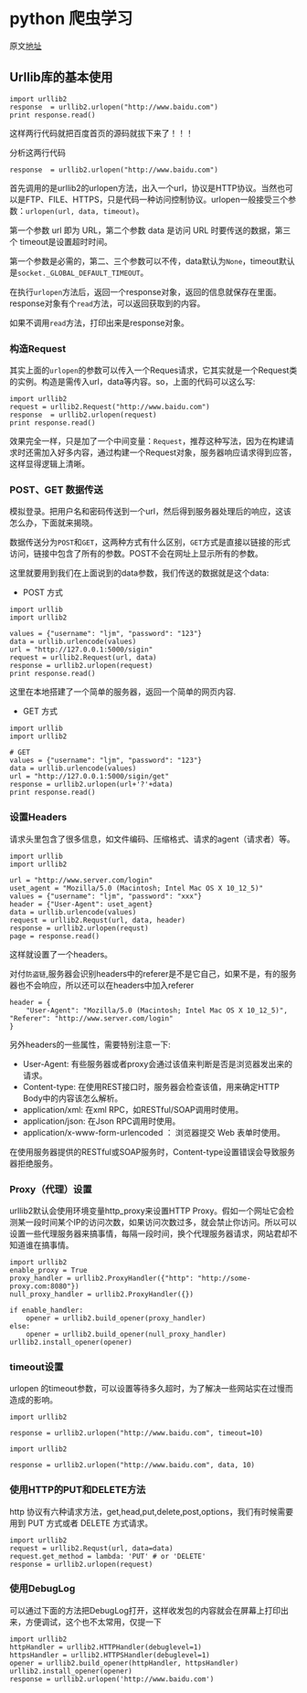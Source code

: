 # python 爬虫学习
原文[地址](http://wiki.jikexueyuan.com/project/python-crawler-guide/understand-the-basic.html)

## Urllib库的基本使用

```
import urllib2
response  = urllib2.urlopen("http://www.baidu.com")
print response.read()
```
这样两行代码就把百度首页的源码就拔下来了！！！

分析这两行代码

```
response  = urllib2.urlopen("http://www.baidu.com")
```
首先调用的是urllib2的urlopen方法，出入一个url，协议是HTTP协议。当然也可以是FTP、FILE、HTTPS，只是代码一种访问控制协议。urlopen一般接受三个参数：`urlopen(url, data, timeout)`。

第一个参数 url 即为 URL，第二个参数 data 是访问 URL 时要传送的数据，第三个 timeout是设置超时时间。

第一个参数是必需的，第二、三个参数可以不传，data默认为`None`，timeout默认是`socket._GLOBAL_DEFAULT_TIMEOUT`。

在执行`urlopen`方法后，返回一个response对象，返回的信息就保存在里面。response对象有个`read`方法，可以返回获取到的内容。

如果不调用`read`方法，打印出来是response对象。

### 构造Request

其实上面的`urlopen`的参数可以传入一个Reques请求，它其实就是一个Request类的实例。构造是需传入url，data等内容。so，上面的代码可以这么写:

```
import urllib2
request = urllib2.Request("http://www.baidu.com")
response  = urllib2.urlopen(request)
print response.read()
```
效果完全一样，只是加了一个中间变量：`Request`，推荐这种写法，因为在构建请求时还需加入好多内容，通过构建一个Request对象，服务器响应请求得到应答，这样显得逻辑上清晰。

### POST、GET 数据传送

模拟登录。把用户名和密码传送到一个url，然后得到服务器处理后的响应，这该怎么办，下面就来揭晓。

数据传送分为`POST`和`GET`，这两种方式有什么区别，`GET`方式是直接以链接的形式访问，链接中包含了所有的参数。POST不会在网址上显示所有的参数。

这里就要用到我们在上面说到的data参数，我们传送的数据就是这个data:
- POST 方式

```
import urllib
import urllib2

values = {"username": "ljm", "password": "123"}
data = urllib.urlencode(values)
url = "http://127.0.0.1:5000/sigin"
request = urllib2.Request(url, data)
response = urllib2.urlopen(request)
print response.read()
```

这里在本地搭建了一个简单的服务器，返回一个简单的网页内容.

- GET 方式

```
import urllib
import urllib2

# GET
values = {"username": "ljm", "password": "123"}
data = urllib.urlencode(values)
url = "http://127.0.0.1:5000/sigin/get"
response = urllib2.urlopen(url+'?'+data)
print response.read()
```

### 设置Headers

请求头里包含了很多信息，如文件编码、压缩格式、请求的agent（请求者）等。

```
import urllib
import urllib2

url = "http://www.server.com/login"
uset_agent = "Mozilla/5.0 (Macintosh; Intel Mac OS X 10_12_5)"
values = {"username": "ljm", "password": "xxx"}
header = {"User-Agent": uset_agent}
data = urllib.urlencode(values)
request = urllib2.Requst(url, data, header)
response = urllib2.urlopen(requst)
page = response.read()

```
这样就设置了一个headers。

对付`防盗链`,服务器会识别headers中的referer是不是它自己，如果不是，有的服务器也不会响应，所以还可以在headers中加入referer

```
header = {
    "User-Agent": "Mozilla/5.0 (Macintosh; Intel Mac OS X 10_12_5)", "Referer": "http://www.server.com/login"
}
```

另外headers的一些属性，需要特别注意一下:

- User-Agent: 有些服务器或者proxy会通过该值来判断是否是浏览器发出来的请求。
- Content-type: 在使用REST接口时，服务器会检查该值，用来确定HTTP Body中的内容该怎么解析。
- application/xml: 在xml RPC，如RESTful/SOAP调用时使用。
- application/json: 在Json RPC调用时使用。
- application/x-www-form-urlencoded ： 浏览器提交 Web 表单时使用。

在使用服务器提供的RESTful或SOAP服务时，Content-type设置错误会导致服务器拒绝服务。

### Proxy（代理）设置

urllib2默认会使用环境变量http_proxy来设置HTTP Proxy。假如一个网址它会检测某一段时间某个IP的访问次数，如果访问次数过多，就会禁止你访问。所以可以设置一些代理服务器来搞事情，每隔一段时间，换个代理服务器请求，网站君却不知道谁在搞事情。

```
import urllib2
enable_proxy = True
proxy_handler = urllib2.ProxyHandler({"http": "http://some-proxy.com:8080"})
null_proxy_handler = urllib2.ProxyHandler({})

if enable_handler:
    opener = urllib2.build_opener(proxy_handler)
else:
    opener = urllib2.build_opener(null_proxy_handler)
urllib2.install_opener(opener)

```

### timeout设置

urlopen 的timeout参数，可以设置等待多久超时，为了解决一些网站实在过慢而造成的影响。

```
import urllib2

response = urllib2.urlopen("http://www.baidu.com", timeout=10)
```

```
import urllib2

response = urllib2.urlopen("http://www.baidu.com", data, 10)
```

### 使用HTTP的PUT和DELETE方法

http 协议有六种请求方法，get,head,put,delete,post,options，我们有时候需要用到 PUT 方式或者 DELETE 方式请求。

```
import urllib2
request = urllib2.Requst(url, data=data)
request.get_method = lambda: 'PUT' # or 'DELETE'
response = urllib2.urlopen(request)
```

### 使用DebugLog

可以通过下面的方法把DebugLog打开，这样收发包的内容就会在屏幕上打印出来，方便调试，这个也不太常用，仅提一下

```
import urllib2
httpHandler = urllib2.HTTPHandler(debuglevel=1)
httpsHandler = urllib2.HTTPSHandler(debuglevel=1)
opener = urllib2.build_opener(httpHandler, httpsHandler)
urllib2.install_opener(opener)
response = urllib2.urlopen('http://www.baidu.com')
```
